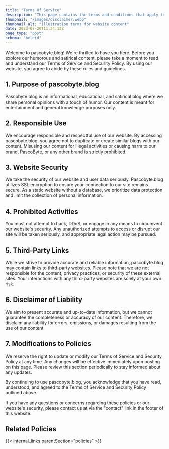 ```yaml
---
title: "Terms Of Service"
description: "This page contains the terms and conditions that apply to the use of our website. By visiting and using pascobyte.blog, you agree to these terms."
thumbnail: "/images/disclaimer.webp"
thumbnail_alt: "illustration terms for website content"
date: 2023-07-20T11:34:13Z
page_type: "post"
schema: "beleid"
---
```


Welcome to pascobyte.blog! We're thrilled to have you here. Before you explore our humorous and satirical content, please take a moment to read and understand our Terms of Service and Security Policy. By using our website, you agree to abide by these rules and guidelines.

## 1. Purpose of pascobyte.blog

Pascobyte.blog is an informational, educational, and satirical blog where we share personal opinions with a touch of humor. Our content is meant for entertainment and general knowledge purposes only.

## 2. Responsible Use

We encourage responsible and respectful use of our website. By accessing pascobyte.blog, you agree not to duplicate or create similar blogs with our content. Misusing our content for illegal activities or causing harm to our brand, [PascoByte](/), or any other brand is strictly prohibited.

## 3. Website Security

We take the security of our website and user data seriously. Pascobyte.blog utilizes SSL encryption to ensure your connection to our site remains secure. As a static website without a database, we prioritize data protection and limit the collection of personal information.

## 4. Prohibited Activities

You must not attempt to hack, DDoS, or engage in any means to circumvent our website's security. Any unauthorized attempts to access or disrupt our site will be taken seriously, and appropriate legal action may be pursued.

## 5. Third-Party Links

While we strive to provide accurate and reliable information, pascobyte.blog may contain links to third-party websites. Please note that we are not responsible for the content, privacy practices, or security of these external sites. Your interactions with any third-party websites are solely at your own risk.

## 6. Disclaimer of Liability

We aim to present accurate and up-to-date information, but we cannot guarantee the completeness or accuracy of our content. Therefore, we disclaim any liability for errors, omissions, or damages resulting from the use of our content.

## 7. Modifications to Policies

We reserve the right to update or modify our Terms of Service and Security Policy at any time. Any changes will be effective immediately upon posting on this page. Please review this section periodically to stay informed about any updates.

By continuing to use pascobyte.blog, you acknowledge that you have read, understood, and agreed to the Terms of Service and Security Policy outlined above.

If you have any questions or concerns regarding these policies or our website's security, please contact us at via the "contact" link in the footer of this website.

## Related Policies

{{< internal_links parentSection="policies" >}}
